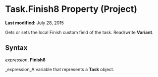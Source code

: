 
# Task.Finish8 Property (Project)

 **Last modified:** July 28, 2015

Gets or sets the local Finish custom field of the task. Read/write  **Variant**.

## Syntax

 _expression_. **Finish8**

 _expression_A variable that represents a  **Task** object.

